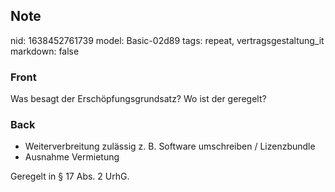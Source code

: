 ## Note
nid: 1638452761739
model: Basic-02d89
tags: repeat, vertragsgestaltung_it
markdown: false

### Front
Was besagt der Erschöpfungsgrundsatz? Wo ist der geregelt?

### Back
<ul>
  <li>Weiterverbreitung zulässig z. B. Software umschreiben /
  Lizenzbundle
  <li>Ausnahme Vermietung
</ul>Geregelt in § 17 Abs. 2 UrhG.
